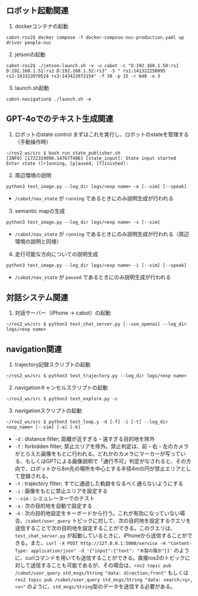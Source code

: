 ## ロボット起動関連
1. dockerコンテナの起動
```shell
cabot-ros2$ docker compose -f docker-compose-nuc-production.yaml up driver people-nuc
```

2. jetsonの起動
```shell
cabot-ros2$ ./jetson-launch.sh -v -u cabot -c "D:192.168.1.50:rs1 D:192.168.1.51:rs2 D:192.168.1.52:rs3" -S " rs1:141322250995 rs2:143322070524 rs3:143422072154" -f 30 -p 15 -r 640 -o 3
```

3. launch.sh起動
```shell
cabot-navigation$ ./launch.sh -e
```



## GPT-4oでのテキスト生成関連

1. ロボットのstate control
まずはこれを実行し、ロボットのstateを管理する（手動操作時）
```shell
~/ros2_ws/src $ bash run_state_publisher.sh
[INFO] [1722319096.147677486] [state_input]: State input started
Enter state ([r]unning, [p]aused, [f]inished):
```

2. 周辺環境の説明
```shell
python3 test_image.py --log_dir logs/<exp name> -e [--sim] [--speak]
```
- `/cabot/nav_state` が `running` であるときにのみ説明生成が行われる

3. semantic mapの生成
```shell
python3 test_image.py --log_dir logs/<exp name> -s [--sim]
```
- `/cabot/nav_state` が `running` であるときにのみ説明生成が行われる（周辺環境の説明と同様）

4. 走行可能な方向についての説明生成
```shell
python3 test_image.py --log_dir logs/<exp name> -i [--sim] [--speak]
```
- `/cabot/nav_state` が `paused` であるときにのみ説明生成が行われる


## 対話システム関連
1. 対話サーバー（iPhone -> cabot）の起動
```shell
~/ros2_ws/src $ python3 test_chat_server.py [--use_openai] --log_dir logs/<exp name>
```


## navigation関連
1. trajectory記録スクリプトの起動
```shell
~/ros2_ws/src $ python3 test_trajectory.py --log_dir logs/<exp name>
```

2. navigationキャンセルスクリプトの起動
```shell
~/ros2_ws/src $ python3 test_explore.py -c
```

3. navigationスクリプトの起動
```shell
~/ros2_ws/src $ python3 test_loop.y -d [-f] -i [-t] --log_dir <exp_name> [--sim] [-a] [-k]
```
- `-d` : distance filter; 距離が近すぎる・遠すぎる目的地を除外
- `-f` : forbidden filter; 禁止エリアを除外。禁止判定は、前・右・左のカメラがとらえた画像をもとに行われる。どれかのカメラにマーカーが写っている、もしくはGPTによる画像説明で「通行不可」判定がなされると、その方向で、ロボットから8m先の場所を中心とする半径4mの円が禁止エリアとして登録される。
- `-t` : trajectory filter; すでに通過した軌跡をなるべく通らないようにする
- `-i` : 画像をもとに禁止エリアを設定する
- `--sim` : シミュレーターでのテスト
- `-a` : 次の目的地を自動で設定する
- `-k` : 次の目的地設定をキーボードから行う。これが有効になっていない場合、`/cabot/user_query` トピックに対して、次の目的地を設定するクエリを送信することで次の目的地を設定することができる。このクエリは、`test_chat_server.py` が起動しているときに、iPhoneから送信することができる。また、`curl -X POST http://127.0.0.1:5000/service -H "Content-Type: application/json" -d '{"input":{"text": "木製の展示"}}'` のように、curlコマンドを用いても送信することができる。直接ros2のトピックに対して送信することも可能であるが、その場合は、`ros2 topic pub /cabot/user_query std_msgs/String "data: direction;front"` もしくは `ros2 topic pub /cabot/user_query std_msgs/String "data: search;<y>,<x>"` のように、`std_msgs/String`型のデータを送信する必要がある。